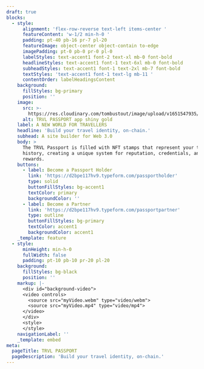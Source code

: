 ```yaml
---
draft: true
blocks:
  - style:
      alignment: 'flex-row-reverse text-left items-center '
      featureContent: 'w-1/2 min-h-0 '
      padding: pt-40 pb-16 pr-7 pl-20
      featureImage: object-center object-contain to-edge
      imagePadding: pt-0 pb-0 pr-0 pl-0
      labelStyles: text-accent1 font-2 text-xl mb-0 font-bold
      headlineStyles: text-accent1 font-1 text-6xl mb-0 font-bold
      subheadStyles: text-accent1 font-1 text-2xl mb-7 font-bold
      textStyles: 'text-accent1 font-1 text-lg mb-11 '
      contentOrder: labelHeadingsContent
    background:
      fillStyles: bg-primary
      position: ''
    image:
      src: >-
        https://res.cloudinary.com/tombustout/image/upload/v1651547935/passport_img_uygam9.jpg
      alt: TRVL PASSPORT app shiny gold
    label: A NEW WORLD FOR TRAVELLERS
    headline: 'Build your travel identity, on-chain.'
    subhead: A site builder for Web 3.0
    body: >
      The TRVL Passport is filled with NFT stamps that represent your travel
      history, creating a unique system for reputation, credentials, and
      rewards.
    buttons:
      - label: Become a Passport Holder
        link: 'https://d2bpe117hv9.typeform.com/passportholder'
        type: solid
        buttonFillStyles: bg-accent1
        textColor: primary
        backgroundColor: ''
      - label: Become a Partner
        link: 'https://d2bpe117hv9.typeform.com/passportpartner'
        type: outline
        buttonFillStyles: bg-primary
        textColor: accent1
        backgroundColor: accent1
    _template: feature
  - style:
      minHeight: min-h-0
      fullWidth: false
      padding: pt-10 pb-10 pr-20 pl-20
    background:
      fillStyles: bg-black
      position: ''
    markup: |-
      <div id="background-video">
      <video controls>
        <source src="myVideo.webm" type="video/webm">
        <source src="myVideo.mp4" type="video/mp4">
      </video>
      </div>
      <style>
      </style>
    navigationLabel: ''
    _template: embed
meta:
  pageTitle: TRVL PASSPORT
  pageDescription: 'Build your travel identity, on-chain.'
---
```


